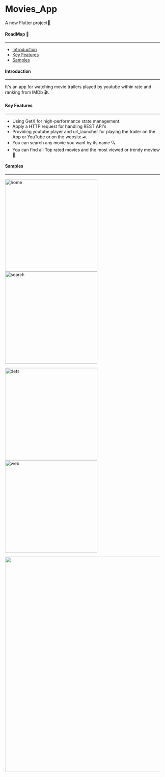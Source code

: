 # Movies_App

A new Flutter project📱.

#### RoadMap 🚸
---
* [Introduction](https://github.com/Mohamed-fawzyy/Movies-App#Introduction "Named link title")
* [Key Features](https://github.com/Mohamed-fawzyy/Movies-App#Key-Features "Named link title")
* [Samples](https://github.com/Mohamed-fawzyy/Movies-App#Samples "Named link title")

#### Introduction
---
It's an app for watching movie trailers played by youtube within rate and ranking from IMDb 🎬.

#### Key Features
---
- Using GetX for high-performance state management.
- Apply a HTTP request for handling REST API's
- Providing youtube player and url_launcher for playing the trailer on the App or YouTube or on the website ⏯.
- You can search any movie you want by its name 🔍.
- You can find all Top rated movies and the most viewed or trendy moview 🌟.

#### Samples
---
<img width="300" alt="home" src="https://user-images.githubusercontent.com/111665714/190865913-6a155908-ccf2-43d2-99a5-6ba7891d28dc.png"> <img width="300" alt="search" src="https://user-images.githubusercontent.com/111665714/190865917-8534f63a-c425-4cb5-af81-324da1d66133.png">

<img width="300" alt="dets" src="https://user-images.githubusercontent.com/111665714/190865908-59ceea3b-8821-48d7-84d7-fa459c649d18.png"> <img width="300" alt="web" src="https://user-images.githubusercontent.com/111665714/190866427-fbc27a54-fa0c-46fb-97d5-68290bf47f37.png">

<img width="700" src="https://user-images.githubusercontent.com/111665714/190865922-22d77f1b-e06e-410e-a12a-11defd58ca7c.png">
